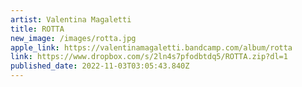 ```yaml
---
artist: Valentina Magaletti
title: ROTTA
new_image: /images/rotta.jpg
apple_link: https://valentinamagaletti.bandcamp.com/album/rotta
link: https://www.dropbox.com/s/2ln4s7pfodbtdq5/ROTTA.zip?dl=1
published_date: 2022-11-03T03:05:43.840Z
---
```

